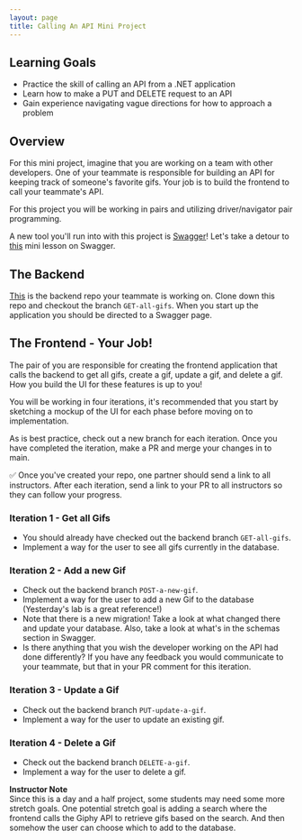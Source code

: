 ```yaml
---
layout: page
title: Calling An API Mini Project
---
```


## Learning Goals
* Practice the skill of calling an API from a .NET application
* Learn how to make a PUT and DELETE request to an API
* Gain experience navigating vague directions for how to approach a problem

## Overview

For this mini project, imagine that you are working on a team with other developers. One of your teammate is responsible for building an API for keeping track of someone's favorite gifs. Your job is to build the frontend to call your teammate's API.

For this project you will be working in pairs and utilizing driver/navigator pair programming.

A new tool you'll run into with this project is [Swagger](https://swagger.io/)! Let's take a detour to [this](../lessons/Week4/Swagger) mini lesson on Swagger.

## The Backend

[This](https://github.com/turingschool-examples/GifTracker) is the backend repo your teammate is working on. Clone down this repo and checkout the branch `GET-all-gifs`. When you start up the application you should be directed to a Swagger page.

## The Frontend - Your Job!

The pair of you are responsible for creating the frontend application that calls the backend to get all gifs, create a gif, update a gif, and delete a gif. How you build the UI for these features is up to you!

You will be working in four iterations, it's recommended that you start by sketching a mockup of the UI for each phase before moving on to implementation. 

As is best practice, check out a new branch for each iteration. Once you have completed the iteration, make a PR and merge your changes in to main.

✅ Once you've created your repo, one partner should send a link to all instructors. After each iteration, send a link to your PR to all instructors so they can follow your progress.

### Iteration 1 - Get all Gifs
* You should already have checked out the backend branch `GET-all-gifs`.
* Implement a way for the user to see all gifs currently in the database.

### Iteration 2 - Add a new Gif
* Check out the backend branch `POST-a-new-gif`.
* Implement a way for the user to add a new Gif to the database (Yesterday's lab is a great reference!)
* Note that there is a new migration! Take a look at what changed there and update your database. Also, take a look at what's in the schemas section in Swagger.
* Is there anything that you wish the developer working on the API had done differently? If you have any feedback you would communicate to your teammate, but that in your PR comment for this iteration.

### Iteration 3 - Update a Gif
* Check out the backend branch `PUT-update-a-gif`.
* Implement a way for the user to update an existing gif.

### Iteration 4 - Delete a Gif
* Check out the backend branch `DELETE-a-gif`.
* Implement a way for the user to delete a gif.

<aside class="instructor-notes" markdown="1">
    <p><strong>Instructor Note</strong><br>
    Since this is a day and a half project, some students may need some more stretch goals. One potential stretch goal is adding a search where the frontend calls the Giphy API to retrieve gifs based on the search. And then somehow the user can choose which to add to the database. </p>
</aside>